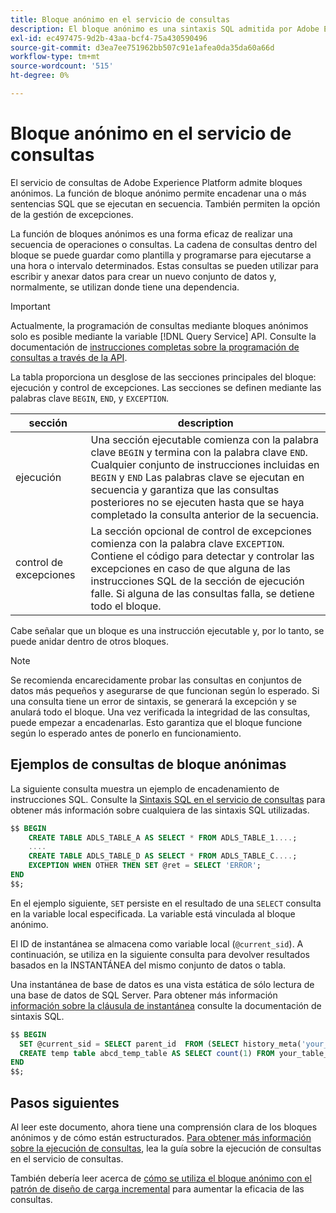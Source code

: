 ```yaml
---
title: Bloque anónimo en el servicio de consultas
description: El bloque anónimo es una sintaxis SQL admitida por Adobe Experience Platform Query Service, que le permite ejecutar de forma eficaz una secuencia de consultas
exl-id: ec497475-9d2b-43aa-bcf4-75a430590496
source-git-commit: d3ea7ee751962bb507c91e1afea0da35da60a66d
workflow-type: tm+mt
source-wordcount: '515'
ht-degree: 0%

---
```


# Bloque anónimo en el servicio de consultas

El servicio de consultas de Adobe Experience Platform admite bloques anónimos. La función de bloque anónimo permite encadenar una o más sentencias SQL que se ejecutan en secuencia. También permiten la opción de la gestión de excepciones.

La función de bloques anónimos es una forma eficaz de realizar una secuencia de operaciones o consultas. La cadena de consultas dentro del bloque se puede guardar como plantilla y programarse para ejecutarse a una hora o intervalo determinados. Estas consultas se pueden utilizar para escribir y anexar datos para crear un nuevo conjunto de datos y, normalmente, se utilizan donde tiene una dependencia.

>[!IMPORTANT]
>
>Actualmente, la programación de consultas mediante bloques anónimos solo es posible mediante la variable [!DNL Query Service] API. Consulte la documentación de [instrucciones completas sobre la programación de consultas a través de la API](../api/scheduled-queries.md).

La tabla proporciona un desglose de las secciones principales del bloque: ejecución y control de excepciones. Las secciones se definen mediante las palabras clave `BEGIN`, `END`, y `EXCEPTION`.

| sección | description |
|---|---|
| ejecución | Una sección ejecutable comienza con la palabra clave `BEGIN` y termina con la palabra clave `END`. Cualquier conjunto de instrucciones incluidas en `BEGIN` y `END` Las palabras clave se ejecutan en secuencia y garantiza que las consultas posteriores no se ejecuten hasta que se haya completado la consulta anterior de la secuencia. |
| control de excepciones | La sección opcional de control de excepciones comienza con la palabra clave `EXCEPTION`. Contiene el código para detectar y controlar las excepciones en caso de que alguna de las instrucciones SQL de la sección de ejecución falle. Si alguna de las consultas falla, se detiene todo el bloque. |

Cabe señalar que un bloque es una instrucción ejecutable y, por lo tanto, se puede anidar dentro de otros bloques.

>[!NOTE]
>
> Se recomienda encarecidamente probar las consultas en conjuntos de datos más pequeños y asegurarse de que funcionan según lo esperado. Si una consulta tiene un error de sintaxis, se generará la excepción y se anulará todo el bloque. Una vez verificada la integridad de las consultas, puede empezar a encadenarlas. Esto garantiza que el bloque funcione según lo esperado antes de ponerlo en funcionamiento.

## Ejemplos de consultas de bloque anónimas

La siguiente consulta muestra un ejemplo de encadenamiento de instrucciones SQL. Consulte la [Sintaxis SQL en el servicio de consultas](../sql/syntax.md) para obtener más información sobre cualquiera de las sintaxis SQL utilizadas.

```SQL
$$ BEGIN
    CREATE TABLE ADLS_TABLE_A AS SELECT * FROM ADLS_TABLE_1....;
    ....
    CREATE TABLE ADLS_TABLE_D AS SELECT * FROM ADLS_TABLE_C....; 
    EXCEPTION WHEN OTHER THEN SET @ret = SELECT 'ERROR';
END
$$;
```

En el ejemplo siguiente, `SET` persiste en el resultado de una `SELECT` consulta en la variable local especificada. La variable está vinculada al bloque anónimo.

El ID de instantánea se almacena como variable local (`@current_sid`). A continuación, se utiliza en la siguiente consulta para devolver resultados basados en la INSTANTÁNEA del mismo conjunto de datos o tabla.

Una instantánea de base de datos es una vista estática de sólo lectura de una base de datos de SQL Server. Para obtener más información [información sobre la cláusula de instantánea](../sql/syntax.md#SNAPSHOT-clause) consulte la documentación de sintaxis SQL.

```SQL
$$ BEGIN                                             
  SET @current_sid = SELECT parent_id  FROM (SELECT history_meta('your_table_name')) WHERE  is_current = true;
  CREATE temp table abcd_temp_table AS SELECT count(1) FROM your_table_name  SNAPSHOT SINCE @current_sid;                                                                                           
END
$$;
```

## Pasos siguientes

Al leer este documento, ahora tiene una comprensión clara de los bloques anónimos y de cómo están estructurados. [Para obtener más información sobre la ejecución de consultas](../best-practices/writing-queries.md), lea la guía sobre la ejecución de consultas en el servicio de consultas.

También debería leer acerca de [cómo se utiliza el bloque anónimo con el patrón de diseño de carga incremental](./incremental-load.md) para aumentar la eficacia de las consultas.
